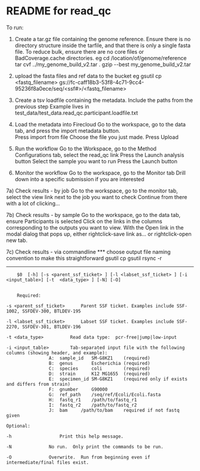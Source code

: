 # README for read_qc

 To run:

1) Create a tar.gz file containing the genome reference.  Ensure there is no directory structure inside the tarfile, and that there is only a single fasta file.  To reduce bulk, ensure there are no core files or BadCoverage.cache directories.
eg 
cd /location/of/genome/reference
tar cvf ../my_genome_build_v2.tar .
gzip --best my_genome_build_v2.tar

2) upload the fasta files and ref data to the bucket
eg
gsutil cp <fastq_filename> gs://fc-caff18b3-53f8-4c71-9cc4-95236f8a0ece/seq/<ssf#>/<fastq_filename>

3) Create a tsv loadfile containing the metadata.  Include the paths from the previous step
Example lives in test_data/test_data.read_qc.participant.loadfile.txt

4) Load the metadata into Firecloud
Go to the workspace, go to the data tab, and press the import metadata button.  
Press import from file
Choose the file you just made.
Press Upload

5) Run the workflow
Go to the Workspace, go to the Method Configurations tab, select the read_qc link
Press the Launch analysis button
Select the sample you want to run
Press the Launch button

6) Monitor the workflow
Go to the workspace, go to the Monitor tab
Drill down into a specific submission if you are interested

7a) Check results - by job
Go to the workspace, go to the monitor tab, select the view link next to the job you want to check
Continue from there with a lot of clicking...

7b) Check results - by sample
Go to the workspace, go to the data tab, ensure Participants is selected
Click on the links in the columns corresponding to the outputs you want to view.
With the Open link in the modal dialog that pops up, either rightclick-save link as... or rightclick-open new tab.

7c) Check results - via commandline
*** choose output file naming convention to make this straightforward
gsutil cp <bucket paths> <local path>
gsutil rsync -r <bucket paths> <local path>
 
 
 -----------
 
        $0  [-h] [-s <parent_ssf_ticket> ] [-l <labset_ssf_ticket> ] [-i <input_table>] [-t  <data_type> ] [-N] [-O] 


        Required:  

	-s <parent_ssf_ticket>		Parent SSF ticket. Examples include SSF-1002, SSFDEV-300, BTLDEV-195

	-l <labset_ssf_ticket>		Labset SSF ticket. Examples include SSF-2270, SSFDEV-301, BTLDEV-196

	-t <data_type>			Read data type:  pcr-free|jump|low-input

	-i <input_table>		Tab-separated input file with the following columns (showing header, and example):
					A:	sample_id	SM-G8KZ1	(required)
					B:	genus		Escherichia	(required)
					C:	species		coli		(required)
					D:	strain		K12 MG1655	(required)
					E:	specimen_id	SM-G8KZ1	(required only if exists and differs from strain)
					F:	gnumber		G90000
					G:	ref_path	/seq/ref/Ecoli/Ecoli.fasta	
					H:	fastq_r1	/path/to/fastq_r1
					I:	fastq_r2	/path/to/fastq_r2
					J:	bam		/path/to/bam	required if not fastq given
	
	Optional:

	-h		           	Print this help message.

	-N				No run.  Only print the commands to be run.

	-O				Overwrite.  Run from beginning even if intermediate/final files exist.
